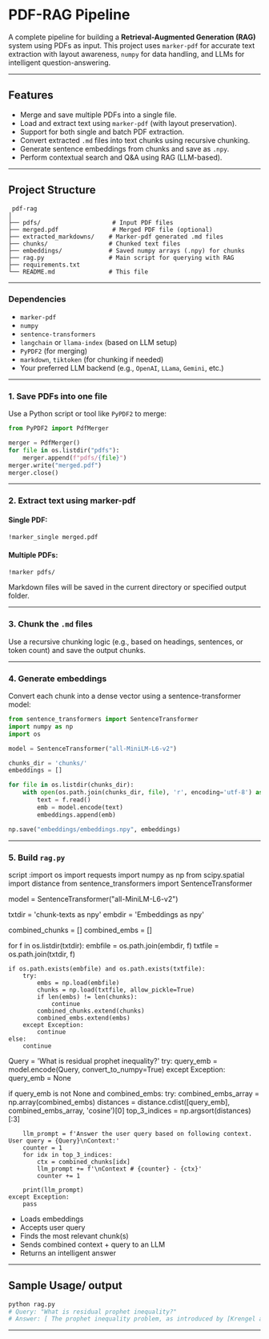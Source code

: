 #  PDF-RAG Pipeline

A complete pipeline for building a **Retrieval-Augmented Generation (RAG)** system using PDFs as input. This project uses `marker-pdf` for accurate text extraction with layout awareness, `numpy` for data handling, and LLMs for intelligent question-answering.

---

##  Features

- Merge and save multiple PDFs into a single file.
- Load and extract text using `marker-pdf` (with layout preservation).
- Support for both single and batch PDF extraction.
- Convert extracted `.md` files into text chunks using recursive chunking.
- Generate sentence embeddings from chunks and save as `.npy`.
- Perform contextual search and Q&A using RAG (LLM-based).

---

##  Project Structure

```
 pdf-rag
│
├── pdfs/                    # Input PDF files
├── merged.pdf               # Merged PDF file (optional)
├── extracted_markdowns/    # Marker-pdf generated .md files
├── chunks/                 # Chunked text files
├── embeddings/             # Saved numpy arrays (.npy) for chunks
├── rag.py                  # Main script for querying with RAG
├── requirements.txt
└── README.md               # This file
```

---




### Dependencies

- `marker-pdf`
- `numpy`
- `sentence-transformers`
- `langchain` or `llama-index` (based on LLM setup)
- `PyPDF2` (for merging)
- `markdown`, `tiktoken` (for chunking if needed)
- Your preferred LLM backend (e.g., `OpenAI`, `LLama`, `Gemini`, etc.)

---


### 1. Save PDFs into one file

Use a Python script or tool like `PyPDF2` to merge:

```python
from PyPDF2 import PdfMerger

merger = PdfMerger()
for file in os.listdir("pdfs"):
    merger.append(f"pdfs/{file}")
merger.write("merged.pdf")
merger.close()
```

---

### 2. Extract text using marker-pdf

#### Single PDF:

```bash
!marker_single merged.pdf
```

#### Multiple PDFs:

```bash
!marker pdfs/
```

Markdown files will be saved in the current directory or specified output folder.

---

### 3. Chunk the `.md` files

Use a recursive chunking logic (e.g., based on headings, sentences, or token count) and save the output chunks.

---

### 4. Generate embeddings

Convert each chunk into a dense vector using a sentence-transformer model:

```python
from sentence_transformers import SentenceTransformer
import numpy as np
import os

model = SentenceTransformer("all-MiniLM-L6-v2")

chunks_dir = 'chunks/'
embeddings = []

for file in os.listdir(chunks_dir):
    with open(os.path.join(chunks_dir, file), 'r', encoding='utf-8') as f:
        text = f.read()
        emb = model.encode(text)
        embeddings.append(emb)

np.save("embeddings/embeddings.npy", embeddings)
```

---

### 5. Build `rag.py`

script :import os
import requests
import numpy as np
from scipy.spatial import distance
from sentence_transformers import SentenceTransformer

model = SentenceTransformer("all-MiniLM-L6-v2")

txtdir = 'chunk-texts as npy'
embdir = 'Embeddings as npy'

combined_chunks = []
combined_embs = []

for f in os.listdir(txtdir):
    embfile = os.path.join(embdir, f)
    txtfile = os.path.join(txtdir, f)

    if os.path.exists(embfile) and os.path.exists(txtfile):
        try:
            embs = np.load(embfile)
            chunks = np.load(txtfile, allow_pickle=True)
            if len(embs) != len(chunks):
                continue
            combined_chunks.extend(chunks)
            combined_embs.extend(embs)
        except Exception:
            continue
    else:
        continue

Query = 'What is residual prophet inequality?'
try:
    query_emb = model.encode(Query, convert_to_numpy=True)
except Exception:
    query_emb = None

if query_emb is not None and combined_embs:
    try:
        combined_embs_array = np.array(combined_embs)
        distances = distance.cdist([query_emb], combined_embs_array, 'cosine')[0]
        top_3_indices = np.argsort(distances)[:3]

        llm_prompt = f'Answer the user query based on following context. User query = {Query}\nContext:'
        counter = 1
        for idx in top_3_indices:
            ctx = combined_chunks[idx]
            llm_prompt += f'\nContext # {counter} - {ctx}'
            counter += 1

        print(llm_prompt)
    except Exception:
        pass

- Loads embeddings
- Accepts user query
- Finds the most relevant chunk(s)
- Sends combined context + query to an LLM
- Returns an intelligent answer

---

##  Sample Usage/ output

```bash
python rag.py
# Query: "What is residual prophet inequality?"
# Answer: [ The prophet inequality problem, as introduced by [Krengel and Sucheston](#page-29-0) [\(1977\)](#page-29-0), was resolved by using a dynamic program that gave a tight approximation ratio of 1/2. [Samuel-Cahn](#page-30-0) [\(1984\)](#page-30-0) later proved that a single-threshold strategy yields the same guarantee; this also showed that the order in which the variables are observed is immaterial.]
```

---



